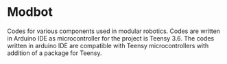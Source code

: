 # Modbot
Codes for various components used in modular robotics.
Codes are written in Arduino IDE as microcontroller for the project is Teensy 3.6.
The codes written in arduino IDE are compatible with Teensy microcontrollers with addition of a package for Teensy.

